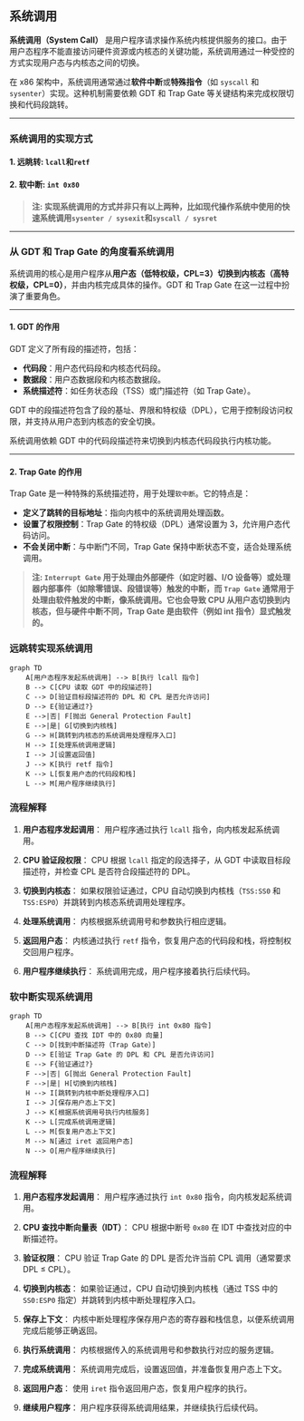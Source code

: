 ## 系统调用

**系统调用（System Call）** 是用户程序请求操作系统内核提供服务的接口。由于用户态程序不能直接访问硬件资源或内核态的关键功能，系统调用通过一种受控的方式实现用户态与内核态之间的切换。

在 x86 架构中，系统调用通常通过**软件中断**或**特殊指令**（如 `syscall` 和 `sysenter`）实现。这种机制需要依赖 GDT 和 Trap Gate 等关键结构来完成权限切换和代码段跳转。

---

### 系统调用的实现方式

#### 1. 远眺转: `lcall`和`retf`
#### 2. 软中断: `int 0x80`

> **注: 实现系统调用的方式并非只有以上两种，比如现代操作系统中使用的快速系统调用`sysenter / sysexit`和`syscall / sysret`**
---

### 从 GDT 和 Trap Gate 的角度看系统调用

系统调用的核心是用户程序从**用户态（低特权级，CPL=3）**切换到**内核态（高特权级，CPL=0）**，并由内核完成具体的操作。GDT 和 Trap Gate 在这一过程中扮演了重要角色。

---

#### 1. **GDT 的作用**
GDT 定义了所有段的描述符，包括：
- **代码段**：用户态代码段和内核态代码段。
- **数据段**：用户态数据段和内核态数据段。
- **系统描述符**：如任务状态段（TSS）或门描述符（如 Trap Gate）。

GDT 中的段描述符包含了段的基址、界限和特权级（DPL），它用于控制段访问权限，并支持从用户态到内核态的安全切换。

系统调用依赖 GDT 中的代码段描述符来切换到内核态代码段执行内核功能。

---

#### 2. **Trap Gate 的作用**
Trap Gate 是一种特殊的系统描述符，用于处理`软中断`。它的特点是：
- **定义了跳转的目标地址**：指向内核中的系统调用处理函数。
- **设置了权限控制**：Trap Gate 的特权级（DPL）通常设置为 3，允许用户态代码访问。
- **不会关闭中断**：与中断门不同，Trap Gate 保持中断状态不变，适合处理系统调用。

> **注:  `Interrupt Gate` 用于处理由外部硬件（如定时器、I/O 设备等）或处理器内部事件（如除零错误、段错误等）触发的中断，而 `Trap Gate` 通常用于处理由软件触发的中断，像系统调用。它也会导致 CPU 从用户态切换到内核态，但与硬件中断不同，Trap Gate 是由软件（例如 int 指令）显式触发的。**

### 远跳转实现系统调用

```mermaid
graph TD
    A[用户态程序发起系统调用] --> B[执行 lcall 指令]
    B --> C[CPU 读取 GDT 中的段描述符]
    C --> D[验证目标段描述符的 DPL 和 CPL 是否允许访问]
    D --> E{验证通过?}
    E -->|否| F[抛出 General Protection Fault]
    E -->|是| G[切换到内核栈]
    G --> H[跳转到内核态的系统调用处理程序入口]
    H --> I[处理系统调用逻辑]
    I --> J[设置返回值]
    J --> K[执行 retf 指令]
    K --> L[恢复用户态的代码段和栈]
    L --> M[用户程序继续执行]
```

### **流程解释**

1. **用户态程序发起调用**：
   用户程序通过执行 `lcall` 指令，向内核发起系统调用。

2. **CPU 验证段权限**：
   CPU 根据 `lcall` 指定的段选择子，从 GDT 中读取目标段描述符，并检查 CPL 是否符合段描述符的 DPL。

3. **切换到内核态**：
   如果权限验证通过，CPU 自动切换到内核栈（`TSS:SS0` 和 `TSS:ESP0`）并跳转到内核态系统调用处理程序。

4. **处理系统调用**：
   内核根据系统调用号和参数执行相应逻辑。

5. **返回用户态**：
   内核通过执行 `retf` 指令，恢复用户态的代码段和栈，将控制权交回用户程序。

6. **用户程序继续执行**：
   系统调用完成，用户程序接着执行后续代码。

### 软中断实现系统调用

```mermaid
graph TD
    A[用户态程序发起系统调用] --> B[执行 int 0x80 指令]
    B --> C[CPU 查找 IDT 中的 0x80 向量]
    C --> D[找到中断描述符（Trap Gate）]
    D --> E[验证 Trap Gate 的 DPL 和 CPL 是否允许访问]
    E --> F{验证通过?}
    F -->|否| G[抛出 General Protection Fault]
    F -->|是| H[切换到内核栈]
    H --> I[跳转到内核中断处理程序入口]
    I --> J[保存用户态上下文]
    J --> K[根据系统调用号执行内核服务]
    K --> L[完成系统调用逻辑]
    L --> M[恢复用户态上下文]
    M --> N[通过 iret 返回用户态]
    N --> O[用户程序继续执行]
```

### **流程解释**

1. **用户态程序发起调用**：
   用户程序通过执行 `int 0x80` 指令，向内核发起系统调用。

2. **CPU 查找中断向量表（IDT）**：
   CPU 根据中断号 `0x80` 在 IDT 中查找对应的中断描述符。

3. **验证权限**：
   CPU 验证 Trap Gate 的 DPL 是否允许当前 CPL 调用（通常要求 DPL ≤ CPL）。

4. **切换到内核态**：
   如果验证通过，CPU 自动切换到内核栈（通过 TSS 中的 `SS0:ESP0` 指定）并跳转到内核中断处理程序入口。

5. **保存上下文**：
   内核中断处理程序保存用户态的寄存器和栈信息，以便系统调用完成后能够正确返回。

6. **执行系统调用**：
   内核根据传入的系统调用号和参数执行对应的服务逻辑。

7. **完成系统调用**：
   系统调用完成后，设置返回值，并准备恢复用户态上下文。

8. **返回用户态**：
   使用 `iret` 指令返回用户态，恢复用户程序的执行。

9. **继续用户程序**：
   用户程序获得系统调用结果，并继续执行后续代码。
